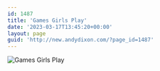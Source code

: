 ```yaml
---
id: 1487
title: 'Games Girls Play'
date: '2023-03-17T13:45:20+00:00'
layout: page
guid: 'http://new.andydixon.com/?page_id=1487'
---
```


![Games Girls Play](https://i0.wp.com/assets.g8x2.ldn.idrivee2-23.com/posters/Games%20Girls%20Play%2001.jpg?w=1200&ssl=1 "Games Girls Play")